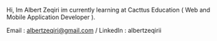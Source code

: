  Hi, Im Albert Zeqiri im currently learning at Cacttus Education ( Web and Mobile Application Developer ).
 
 Email : albertzeqiri@gmail.com / LinkedIn : albertzeqirii
